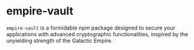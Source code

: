 # empire-vault
`empire-vault` is a formidable npm package designed to secure your applications with advanced cryptographic functionalities, inspired by the unyielding strength of the Galactic Empire.
